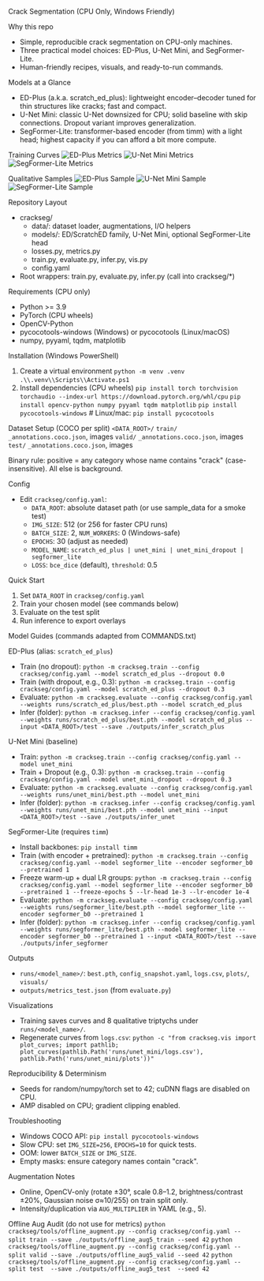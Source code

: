 Crack Segmentation (CPU Only, Windows Friendly)

Why this repo
- Simple, reproducible crack segmentation on CPU-only machines.
- Three practical model choices: ED-Plus, U-Net Mini, and SegFormer-Lite.
- Human-friendly recipes, visuals, and ready-to-run commands.

Models at a Glance
- ED-Plus (a.k.a. scratch_ed_plus): lightweight encoder–decoder tuned for thin structures like cracks; fast and compact.
- U-Net Mini: classic U-Net downsized for CPU; solid baseline with skip connections. Dropout variant improves generalization.
- SegFormer-Lite: transformer-based encoder (from timm) with a light head; highest capacity if you can afford a bit more compute.

Training Curves
![ED-Plus Metrics](docs/images/ed_plus_metrics.png)
![U-Net Mini Metrics](docs/images/unet_metrics.png)
![SegFormer-Lite Metrics](docs/images/segformer_metrics.png)

Qualitative Samples
![ED-Plus Sample](docs/images/ed_plus_sample.jpg)
![U-Net Mini Sample](docs/images/unet_sample.jpg)
![SegFormer-Lite Sample](docs/images/segformer_sample.jpg)

Repository Layout
- crackseg/
  - data/: dataset loader, augmentations, I/O helpers
  - models/: ED/ScratchED family, U-Net Mini, optional SegFormer-Lite head
  - losses.py, metrics.py
  - train.py, evaluate.py, infer.py, vis.py
  - config.yaml
- Root wrappers: train.py, evaluate.py, infer.py (call into crackseg/*)

Requirements (CPU only)
- Python >= 3.9
- PyTorch (CPU wheels)
- OpenCV-Python
- pycocotools-windows (Windows) or pycocotools (Linux/macOS)
- numpy, pyyaml, tqdm, matplotlib

Installation (Windows PowerShell)
1) Create a virtual environment
   `python -m venv .venv`
   `.\\.venv\\Scripts\\Activate.ps1`
2) Install dependencies (CPU wheels)
   `pip install torch torchvision torchaudio --index-url https://download.pytorch.org/whl/cpu`
   `pip install opencv-python numpy pyyaml tqdm matplotlib`
   `pip install pycocotools-windows`  # Linux/mac: `pip install pycocotools`

Dataset Setup (COCO per split)
`<DATA_ROOT>/`
  `train/`  `_annotations.coco.json`, images
  `valid/`  `_annotations.coco.json`, images
  `test/`   `_annotations.coco.json`, images

Binary rule: positive = any category whose name contains "crack" (case-insensitive). All else is background.

Config
- Edit `crackseg/config.yaml`:
  - `DATA_ROOT`: absolute dataset path (or use sample_data for a smoke test)
  - `IMG_SIZE`: 512 (or 256 for faster CPU runs)
  - `BATCH_SIZE`: 2, `NUM_WORKERS`: 0 (Windows-safe)
  - `EPOCHS`: 30 (adjust as needed)
  - `MODEL_NAME`: `scratch_ed_plus | unet_mini | unet_mini_dropout | segformer_lite`
  - `LOSS`: `bce_dice` (default), `threshold`: 0.5

Quick Start
1) Set `DATA_ROOT` in `crackseg/config.yaml`
2) Train your chosen model (see commands below)
3) Evaluate on the test split
4) Run inference to export overlays

Model Guides (commands adapted from COMMANDS.txt)

ED-Plus (alias: `scratch_ed_plus`)
- Train (no dropout):
  `python -m crackseg.train --config crackseg/config.yaml --model scratch_ed_plus --dropout 0.0`
- Train (with dropout, e.g., 0.3):
  `python -m crackseg.train --config crackseg/config.yaml --model scratch_ed_plus --dropout 0.3`
- Evaluate:
  `python -m crackseg.evaluate --config crackseg/config.yaml --weights runs/scratch_ed_plus/best.pth --model scratch_ed_plus`
- Infer (folder):
  `python -m crackseg.infer --config crackseg/config.yaml --weights runs/scratch_ed_plus/best.pth --model scratch_ed_plus --input <DATA_ROOT>/test --save ./outputs/infer_scratch_plus`

U-Net Mini (baseline)
- Train:
  `python -m crackseg.train --config crackseg/config.yaml --model unet_mini`
- Train + Dropout (e.g., 0.3):
  `python -m crackseg.train --config crackseg/config.yaml --model unet_mini_dropout --dropout 0.3`
- Evaluate:
  `python -m crackseg.evaluate --config crackseg/config.yaml --weights runs/unet_mini/best.pth --model unet_mini`
- Infer (folder):
  `python -m crackseg.infer --config crackseg/config.yaml --weights runs/unet_mini/best.pth --model unet_mini --input <DATA_ROOT>/test --save ./outputs/infer_unet`

SegFormer-Lite (requires `timm`)
- Install backbones: `pip install timm`
- Train (with encoder + pretrained):
  `python -m crackseg.train --config crackseg/config.yaml --model segformer_lite --encoder segformer_b0 --pretrained 1`
- Freeze warm-up + dual LR groups:
  `python -m crackseg.train --config crackseg/config.yaml --model segformer_lite --encoder segformer_b0 --pretrained 1 --freeze-epochs 5 --lr-head 1e-3 --lr-encoder 1e-4`
- Evaluate:
  `python -m crackseg.evaluate --config crackseg/config.yaml --weights runs/segformer_lite/best.pth --model segformer_lite --encoder segformer_b0 --pretrained 1`
- Infer (folder):
  `python -m crackseg.infer --config crackseg/config.yaml --weights runs/segformer_lite/best.pth --model segformer_lite --encoder segformer_b0 --pretrained 1 --input <DATA_ROOT>/test --save ./outputs/infer_segformer`

Outputs
- `runs/<model_name>/`: `best.pth`, `config_snapshot.yaml`, `logs.csv`, `plots/`, `visuals/`
- `outputs/metrics_test.json` (from `evaluate.py`)

Visualizations
- Training saves curves and 8 qualitative triptychs under `runs/<model_name>/`.
- Regenerate curves from `logs.csv`:
  `python -c "from crackseg.vis import plot_curves; import pathlib; plot_curves(pathlib.Path('runs/unet_mini/logs.csv'), pathlib.Path('runs/unet_mini/plots'))"`

Reproducibility & Determinism
- Seeds for random/numpy/torch set to 42; cuDNN flags are disabled on CPU.
- AMP disabled on CPU; gradient clipping enabled.

Troubleshooting
- Windows COCO API: `pip install pycocotools-windows`
- Slow CPU: set `IMG_SIZE=256`, `EPOCHS=10` for quick tests.
- OOM: lower `BATCH_SIZE` or `IMG_SIZE`.
- Empty masks: ensure category names contain "crack".

Augmentation Notes
- Online, OpenCV-only (rotate ±30°, scale 0.8–1.2, brightness/contrast ±20%, Gaussian noise σ≈10/255) on train split only.
- Intensity/duplication via `AUG_MULTIPLIER` in YAML (e.g., 5).

Offline Aug Audit (do not use for metrics)
`python crackseg/tools/offline_augment.py --config crackseg/config.yaml --split train --save ./outputs/offline_aug5_train --seed 42`
`python crackseg/tools/offline_augment.py --config crackseg/config.yaml --split valid --save ./outputs/offline_aug5_valid --seed 42`
`python crackseg/tools/offline_augment.py --config crackseg/config.yaml --split test  --save ./outputs/offline_aug5_test  --seed 42`
